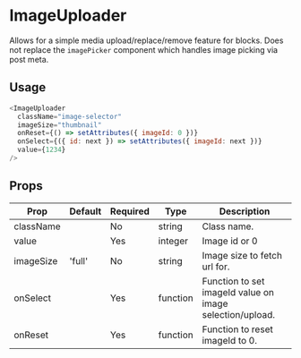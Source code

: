 # ImageUploader
Allows for a simple media upload/replace/remove feature for blocks. Does not replace the `imagePicker` component which handles image picking via post meta.

## Usage
``` js
<ImageUploader
  className="image-selector"
  imageSize="thumbnail"
  onReset={() => setAttributes({ imageId: 0 })}
  onSelect={({ id: next }) => setAttributes({ imageId: next })}
  value={1234}
/>
```

## Props
| Prop       | Default | Required | Type     | Description                                                            |
|------------|---------|----------|----------|------------------------------------------------------------------------|
| className  |         | No       | string   | Class name.                                                            |
| value      |         | Yes      | integer  | Image id or 0                                                          |
| imageSize  | 'full'  | No       | string   | Image size to fetch url for.                                           |
| onSelect   |         | Yes      | function | Function to set imageId value on image selection/upload.               |
| onReset    |         | Yes      | function | Function to reset imageId to 0.                                        |
